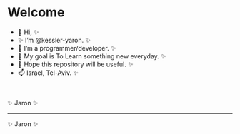 # Welcome 

- 👋 Hi, ✨
- ✨ I’m @kessler-yaron.  ✨
- 👀 I’m a programmer/developer.  ✨
- 🌱 My goal is To Learn something new everyday.  ✨
- 💞️ Hope this repository will be useful.  ✨
- 📫 Israel, Tel-Aviv.  ✨

<br/>

✨ Jaron ✨

<hr/>

✨ Jaron ✨